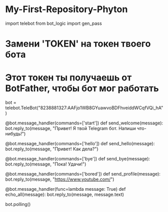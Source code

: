 # My-First-Repository-Phyton
import telebot
from bot_logic import gen_pass

# Замени 'TOKEN' на токен твоего бота
# Этот токен ты получаешь от BotFather, чтобы бот мог работать
bot = telebot.TeleBot("8238881327:AAFjo1WB8GYuawvoBDFhveiddWCqfVQi_hA")


@bot.message_handler(commands=['start'])
def send_welcome(message):
    bot.reply_to(message, "Привет! Я твой Telegram бот. Напиши что-нибудь!")


@bot.message_handler(commands=['hello'])
def send_hello(message):
    bot.reply_to(message, "Привет! Как дела?")


@bot.message_handler(commands=['bye'])
def send_bye(message):
    bot.reply_to(message, "Пока! Удачи!")

@bot.message_handler(commands=['bored'])
def send_profile(message):
    bot.reply_to(message, "https://www.youtube.com/")


@bot.message_handler(func=lambda message: True)
def echo_all(message):
    bot.reply_to(message, message.text)


bot.polling()
